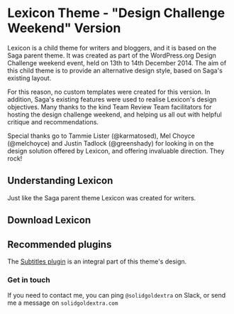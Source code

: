 # Lexicon Theme - "Design Challenge Weekend" Version

Lexicon is a child theme for writers and bloggers, and it is based on the Saga parent theme.  It was created as part of the WordPress.org Design Challenge weekend event, held on 13th to 14th December 2014. The aim of this child theme is to provide an alternative design style, based on Saga's existing layout.

For this reason, no custom templates were created for this version. In addition, Saga's existing features were used to realise Lexicon's design objectives. Many thanks to the kind Team Review Team facilitators for hosting the design challenge weekend, and helping us all out with helpful critique and recommendations.

Special thanks go to Tammie Lister (@karmatosed), Mel Choyce (@melchoyce) and Justin Tadlock (@greenshady) for looking in on the design solution offered by Lexicon, and offering invaluable direction. They rock!


## Understanding Lexicon

Just like the Saga parent theme Lexicon was created for writers.  

## Download Lexicon


## Recommended plugins

The [Subtitles plugin](http://wordpress.org/plugins/subtitles) is an integral part of this theme's design.


### Get in touch

If you need to contact me, you can ping `@solidgoldextra` on Slack, or send me a message on `solidgoldextra.com`